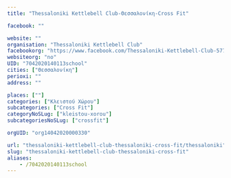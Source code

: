 ```yaml
---
title: "Thessaloniki Kettlebell Club-Θεσσαλονίκη-Cross Fit"

facebook: ""

website: ""
organisation: "Thessaloniki Kettlebell Club"
facebookorg: "https://www.facebook.com/Thessaloniki-Kettlebell-Club-577549778935326/"
websiteorg: "no"
UID: "7042020140113school"
cities: ["Θεσσαλονίκη"]
perioxi: ""
address: ""

places: [""]
categories: ["Κλειστού Χώρου"]
subcategories: ["Cross Fit"]
categoryNoSLug: ["kleistou-xorou"]
subcategoriesNoSLug: ["crossfit"]

orgUID: "org14042020000330"

url: "thessaloniki-kettlebell-club-thessaloniki-cross-fit/thessaloniki"
slug: "thessaloniki-kettlebell-club-thessaloniki-cross-fit"
aliases:
    - /7042020140113school
---
```





